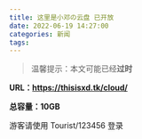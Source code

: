 ```yaml
---
title: 这里是小邓の云盘 已开放
date: 2022-06-19 14:27:00
categories: 新闻
tags:
---
```


> 温馨提示：本文可能已经**过时**

<!-- wp:group {"layout":{"type":"flex","orientation":"vertical"}} -->
<div class="wp-block-group"><!-- wp:paragraph -->
<p><strong>URL：<a href="https://thisisxd.tk/cloud/" target="_blank" rel="noreferrer noopener">https://thisisxd.tk/cloud/</a></strong></p>
<!-- /wp:paragraph -->

<!-- wp:paragraph -->
<p><strong>总容量：10GB</strong></p>
<!-- /wp:paragraph --></div>
<!-- /wp:group -->

<!-- wp:paragraph -->
<p>游客请使用 Tourist/123456 登录</p>
<!-- /wp:paragraph -->
